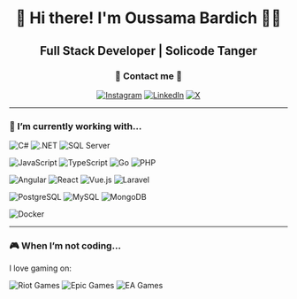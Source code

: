 <div align="center">
  
  # 👋 Hi there! I'm Oussama Bardich 👨‍💻
  
  ## **Full Stack Developer | Solicode Tanger**
  
  ### 📇 Contact me 📇

  [![Instagram](https://img.shields.io/badge/Instagram-%23E4405F.svg?style=flat-square&logo=Instagram&logoColor=white)](https://www.instagram.com/brc.o1/)
  [![LinkedIn](https://img.shields.io/badge/LinkedIn-%230077B5.svg?style=flat-square&logo=linkedin&logoColor=white)](https://www.linkedin.com/in/oussama-bardich-bb3647309/)
  [![X](https://img.shields.io/badge/X-%23000000.svg?style=flat-square&logo=X&logoColor=white)](https://x.com/BardichMouad)

  
</div>

---

### 🔭 I’m currently working with...

![C#](https://img.shields.io/badge/c%23-%23239120.svg?style=flat-square&logo=c-sharp&logoColor=white)
![.NET](https://img.shields.io/badge/.NET-512BD4?style=flat-square&logo=dotnet&logoColor=white)
![SQL Server](https://img.shields.io/badge/SQL%20Server-%23CC2927.svg?style=flat-square&logo=microsoft-sql-server&logoColor=white)

![JavaScript](https://img.shields.io/badge/javascript-%23323330.svg?style=flat-square&logo=javascript&logoColor=%23F7DF1E)
![TypeScript](https://img.shields.io/badge/typescript-%23007ACC.svg?style=flat-square&logo=typescript&logoColor=white)
![Go](https://img.shields.io/badge/go-%2300ADD8.svg?style=flat-square&logo=go&logoColor=white)
![PHP](https://img.shields.io/badge/php-%23777BB4.svg?style=flat-square&logo=php&logoColor=white)

![Angular](https://img.shields.io/badge/angular-%23DD0031.svg?style=flat-square&logo=angular&logoColor=white)
![React](https://img.shields.io/badge/react-%2320232a.svg?style=flat-square&logo=react&logoColor=%2361DAFB)
![Vue.js](https://img.shields.io/badge/vue.js-%2335495e.svg?style=flat-square&logo=vuedotjs&logoColor=%234FC08D)
![Laravel](https://img.shields.io/badge/laravel-%23FF2D20.svg?style=flat-square&logo=laravel&logoColor=white)

![PostgreSQL](https://img.shields.io/badge/postgres-%23316192.svg?style=flat-square&logo=postgresql&logoColor=white)
![MySQL](https://img.shields.io/badge/mysql-4479A1.svg?style=flat-square&logo=mysql&logoColor=white)
![MongoDB](https://img.shields.io/badge/MongoDB-%234ea94b.svg?style=flat-square&logo=mongodb&logoColor=white)

![Docker](https://img.shields.io/badge/docker-%230db7ed.svg?style=flat-square&logo=docker&logoColor=white)

---

### 🎮 When I’m not coding...

I love gaming on:

![Riot Games](https://img.shields.io/badge/Riot%20Games-D32936?style=flat-square&logo=riot-games&logoColor=white)
![Epic Games](https://img.shields.io/badge/Epic%20Games-313131?style=flat-square&logo=epic-games&logoColor=white)
![EA Games](https://img.shields.io/badge/EA-%23000000.svg?style=flat-square&logo=ea&logoColor=white)

